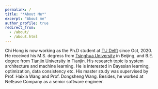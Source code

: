 ```yaml
---
permalink: /
title: "*About Me*"
excerpt: "About me"
author_profile: true
redirect_from: 
  - /about/
  - /about.html
---
```


Chi Hong is now working as the Ph.D student at [TU Delft](https://www.tudelft.nl/en/) since Oct, 2020. He received his M.S. degress from [Tsinghua University](https://www.tsinghua.edu.cn/en/) in Beijing, and B.E. degree from [Tianjin University](http://www.tju.edu.cn/english/index.htm) in Tianjin. His research topic is system architecture and machine learning. He is interested in Bayesian learning, optimization, data consistency etc. His master study was supervised by Prof. Haixia Wang and Prof. Dongsheng Wang. Besides, he worked at NetEase Company as a senior software engineer.




